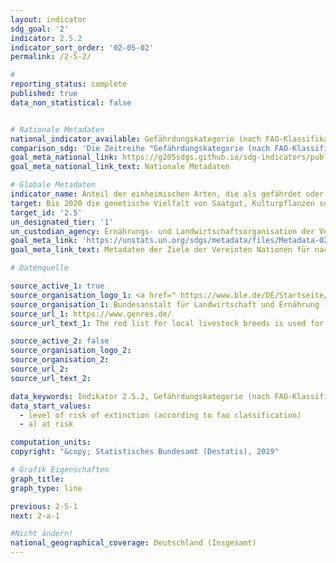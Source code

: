 ```yaml
---
layout: indicator
sdg_goal: '2'
indicator: 2.5.2
indicator_sort_order: '02-05-02'
permalink: /2-5-2/

#
reporting_status: complete
published: true
data_non_statistical: false


# Nationale Metadaten
national_indicator_available: Gefährdungskategorie (nach FAO-Klassifikation)<br> Gefährdungskategorie (nach nationaler Klassifikation) <br> Einheimische Nutztierrassen (Pferde, Rinder, Schweine, Schafe und Ziegen)
comparison_sdg: 'Die Zeitreihe "Gefährdungskategorie (nach FAO-Klassifikation)" entspricht der internationalen Metadatenbeschreibung. Die Zeitreihen "Gefährdungskategorie (nach nationaler Klassifikation)" und "Einheimische Nutztierrassen (Pferde, Rinder, Schweine, Schafe und Ziegen)" stellen zusätzliche Indikatoren dar.'
goal_meta_national_link: https://g205sdgs.github.io/sdg-indicators/public/MetaDe/2.5.2.pdf
goal_meta_national_link_text: Nationale Metadaten

# Globale Metadaten
indicator_name: Anteil der einheimischen Arten, die als gefährdet oder nicht gefährdet klassifiziert sind oder deren Gefährdungsgrad unbekannt ist
target: Bis 2020 die genetische Vielfalt von Saatgut, Kulturpflanzen sowie Nutz- und Haustieren und ihren wildlebenden Artverwandten bewahren, unter anderem durch gut verwaltete und diversifizierte Saatgut- und Pflanzenbanken auf nationaler, regionaler und internationaler Ebene, und den Zugang zu den Vorteilen aus der Nutzung der genetischen Ressourcen und des damit verbundenen traditionellen Wissens sowie die ausgewogene und gerechte Aufteilung dieser Vorteile fördern, wie auf internationaler Ebene vereinbart
target_id: '2.5'
un_designated_tier: '1'
un_custodian_agency: Ernährungs- und Landwirtschaftsorganisation der Vereinten Nationen (FAO)
goal_meta_link: 'https://unstats.un.org/sdgs/metadata/files/Metadata-02-05-02.pdf'
goal_meta_link_text: Metadaten der Ziele der Vereinten Nationen für nachhaltige Entwicklung

# Datenquelle

source_active_1: true
source_organisation_logo_1: <a href=" https://www.ble.de/DE/Startseite/startseite_node.html"><img src="https://g205sdgs.github.io/sdg-indicators/public/logos/ble.png" alt="Logo BLE" /></a>
source_organisation_1: Bundesanstalt für Landwirtschaft und Ernährung (BLE)
source_url_1: https://www.genres.de/
source_url_text_1: The red list for local livestock breeds is used for the calculation of the indicator. The list regular comprised by the Information System Genetic Resources(GENRES) of the Federal Office for Agriculture and Food (BLE).

source_active_2: false
source_organisation_logo_2:
source_organisation_2:
source_url_2:
source_url_text_2:

data_keywords: Indikator 2.5.2, Gefährdungskategorie (nach FAO-Klassifikation), Gefährdungskategorie (nach nationaler Klassifikation), Einheimische Nutztierrassen
data_start_values:
  - level of risk of extinction (according to fao classification)
  - a) at risk

computation_units:
copyright: "&copy; Statistisches Bundesamt (Destatis), 2019"

# Grafik Eigenschaften
graph_title:
graph_type: line

previous: 2-5-1
next: 2-a-1

#Nicht ändern!
national_geographical_coverage: Deutschland (Insgesamt)
---
```

